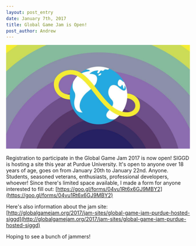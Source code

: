 ```yaml
---
layout: post_entry
date: January 7th, 2017
title: Global Game Jam is Open!
post_author: Andrew
---
```


![alt text](/img/global-game-jam.jpeg)

Registration to participate in the Global Game Jam 2017 is now open!  SIGGD is hosting a site this year at Purdue University.  It's open to anyone over 18 years of age, goes on from January 20th to January 22nd.
Anyone.  Students, seasoned veterans, enthusiasts, professional developers, whoever!  Since there's limited space available, I made a form for anyone interested to fill out:
[https://goo.gl/forms/04vu1Rt6x6GJ9MBY2](https://goo.gl/forms/04vu1Rt6x6GJ9MBY2)

Here's also information about the jam site: [http://globalgamejam.org/2017/jam-sites/global-game-jam-purdue-hosted-siggd](http://globalgamejam.org/2017/jam-sites/global-game-jam-purdue-hosted-siggd)

Hoping to see a bunch of jammers!
